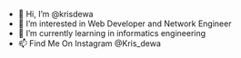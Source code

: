 - 👋 Hi, I’m @krisdewa
- 👀 I’m interested in Web Developer and Network Engineer
- 🌱 I’m currently learning in informatics engineering
- 📫 Find Me On Instagram @Kris_dewa
